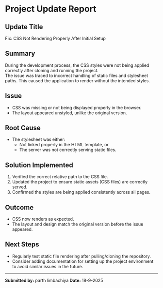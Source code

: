 # Project Update Report

## Update Title
Fix: CSS Not Rendering Properly After Initial Setup

## Summary
During the development process, the CSS styles were not being applied correctly after cloning and running the project.  
The issue was traced to incorrect handling of static files and stylesheet paths. This caused the application to render without the intended styles.

## Issue
- CSS was missing or not being displayed properly in the browser.  
- The layout appeared unstyled, unlike the original version.  

## Root Cause
- The stylesheet was either:
  - Not linked properly in the HTML template, or  
  - The server was not correctly serving static files.  

## Solution Implemented
1. Verified the correct relative path to the CSS file.  
2. Updated the project to ensure static assets (CSS files) are correctly served.  
3. Confirmed the styles are being applied consistently across all pages.  

## Outcome
- CSS now renders as expected.  
- The layout and design match the original version before the issue appeared.  

## Next Steps
- Regularly test static file rendering after pulling/cloning the repository.  
- Consider adding documentation for setting up the project environment to avoid similar issues in the future.  

---

**Submitted by:** parth limbachiya 
**Date:** 18-9-2025
